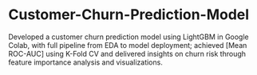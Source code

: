 # Customer-Churn-Prediction-Model
Developed a customer churn prediction model using LightGBM in Google Colab, with full pipeline from EDA to model deployment; achieved [Mean ROC-AUC] using K-Fold CV and delivered insights on churn risk through feature importance analysis and visualizations.
